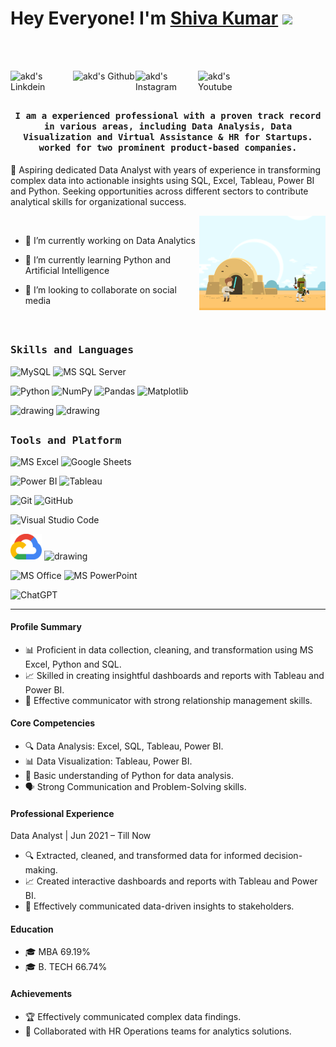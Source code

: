 # Hey Everyone! I'm [Shiva Kumar](https://github.com/SkumarGithub12) <img src="https://github.com/himanshusharma89/himanshusharma89/blob/master/Hi.gif" width="25px">
<br><br>

<a href="https://www.linkedin.com/in/">
  <img align="left" alt="akd's Linkdein" width="100px" src="https://img.shields.io/badge/Linkedin-0A66C2?style=for-the-badge&logo=Linkedin&logoColor=white" />
</a>
<a href="https://github.com/SkumarGithub12">
  <img align="left" alt="akd's Github" width="100px" src="https://img.shields.io/badge/Github-181717?style=for-the-badge&logo=Github&logoColor=white" />
</a>
<a href="https://www.instagram.com/">
  <img align="left" alt="akd's Instagram" width="100px" src="https://img.shields.io/badge/Instagram-E4405F?style=for-the-badge&logo=instagram&logoColor=white" />
</a>
<a href="https://www.youtube.com/channel/">
  <img align="left" alt="akd's Youtube" width="100px" src="https://img.shields.io/badge/YouTube-FF0000?style=for-the-badge&logo=YouTube&logoColor=white" />
</a>

<br><br>


## <p align="center"><h4 align="center"><samp> I am a experienced professional with a proven track record in various areas, including Data Analysis, Data Visualization and Virtual Assistance & HR for Startups. worked for two prominent product-based companies.</samp></h4></p>

<p>
🚀 Aspiring dedicated Data Analyst with years of experience in transforming complex data into actionable insights using SQL, Excel, Tableau, Power BI and Python. Seeking opportunities across different sectors to contribute analytical skills for organizational success.
  </p>

<div>
<img align="right" src="https://github.com/amandewatnitrr/amandewatnitrr/blob/main/terminal.gif" width="40%"/>
  <br>
  
- 🔭 I’m currently working on Data Analytics
- 🌱 I’m currently learning Python and Artificial Intelligence
- 👯 I’m looking to collaborate on social media

  <br>
</div>

##

<h3><b><samp>Skills and Languages</samp></b></h3>


![MySQL](https://img.shields.io/badge/MySQL-005C84?style=for-the-badge&logo=mysql&logoColor=white)
![MS SQL Server](https://img.shields.io/badge/Microsoft_SQL_Server-CC2927?style=for-the-badge&logo=microsoft-sql-server&logoColor=white)


![Python](https://img.shields.io/badge/Python-14354C?style=for-the-badge&logo=python&logoColor=white)
![NumPy](https://img.shields.io/badge/numpy-%23013243.svg?style=for-the-badge&logo=numpy&logoColor=white)
![Pandas](https://img.shields.io/badge/pandas-%23150458.svg?style=for-the-badge&logo=pandas&logoColor=white)
![Matplotlib](https://img.shields.io/badge/Matplotlib-%23ffffff.svg?style=for-the-badge&logo=Matplotlib&logoColor=black)


<span>

<img src="https://github.com/amandewatnitrr/amandewatnitrr/blob/main/imgs/python-5.svg" alt="drawing" width="50"/>
<img src="https://github.com/amandewatnitrr/amandewatnitrr/blob/main/imgs/mysql-6.svg" alt="drawing" width="50"/>

</span>


  ##
<h3><b><samp>Tools and Platform</samp></b></h3>

![MS Excel](https://img.shields.io/badge/Microsoft_Excel-217346?style=for-the-badge&logo=microsoft-excel&logoColor=white)
![Google Sheets](https://img.shields.io/badge/Google%20Sheets-34A853?style=for-the-badge&logo=google-sheets&logoColor=white)

![Power BI](https://img.shields.io/badge/power_bi-F2C811?style=for-the-badge&logo=powerbi&logoColor=white)
![Tableau](https://img.shields.io/badge/Tableau-E97627?style=for-the-badge&logo=Tableau&logoColor=white)

![Git](https://img.shields.io/badge/git-%23F05033.svg?style=for-the-badge&logo=git&logoColor=white)
![GitHub](https://img.shields.io/badge/github-%23121011.svg?style=for-the-badge&logo=github&logoColor=white)

![Visual Studio Code](https://img.shields.io/badge/Visual_Studio_Code-0078D4?style=for-the-badge&logo=visual%20studio%20code&logoColor=white)

  
<span>
<img src="https://github.com/amandewatnitrr/amandewatnitrr/blob/main/imgs/google-cloud-1.svg" alt="drawing" width="50"/>
<img src="https://github.com/amandewatnitrr/amandewatnitrr/blob/main/imgs/visual-studio-code.svg" alt="drawing" width="40"/>
</span>

![MS Office](https://img.shields.io/badge/Microsoft_Office-D83B01?style=for-the-badge&logo=microsoft-office&logoColor=white)
![MS PowerPoint](https://img.shields.io/badge/Microsoft_PowerPoint-B7472A?style=for-the-badge&logo=microsoft-powerpoint&logoColor=white)

![ChatGPT](https://img.shields.io/badge/chatGPT-74aa9c?style=for-the-badge&logo=openai&logoColor=white)
<hr> 


<h4>Profile Summary</h4>
  <ul>
    <li>📊 Proficient in data collection, cleaning, and transformation using MS Excel, Python and SQL.</li>
    <li>📈 Skilled in creating insightful dashboards and reports with Tableau and Power BI.</li>
    <li>🤝 Effective communicator with strong relationship management skills.</li>
  </ul>

 <h4>Core Competencies</h4>
  <ul>
    <li>🔍 Data Analysis: Excel, SQL, Tableau, Power BI.</li>
    <li>📊 Data Visualization: Tableau, Power BI.</li>
    <li>🐍 Basic understanding of Python for data analysis.</li>
    <li>🗣️ Strong Communication and Problem-Solving skills.</li>
  </ul>

<h4>Professional Experience</h4>
Data Analyst | Jun 2021 – Till Now
  <ul>
    <li>🔍 Extracted, cleaned, and transformed data for informed decision-making.</li>
    <li>📈 Created interactive dashboards and reports with Tableau and Power BI.</li>
    <li>🤝 Effectively communicated data-driven insights to stakeholders.</li>
  </ul>

  <h4>Education</h4>
  <ul>
    <li>🎓 MBA  69.19% </li>
    <li>🎓 B. TECH   66.74% </li>
  </ul>

  <h4>Achievements</h4>
  <ul>
    <li>🏆 Effectively communicated complex data findings.</li>
    <li>🤝 Collaborated with HR Operations teams for analytics solutions.</li>
  </ul>

  
